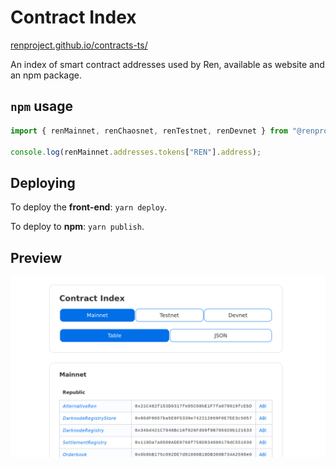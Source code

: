 # Contract Index

[renproject.github.io/contracts-ts/](https://renproject.github.io/contracts-ts/)

An index of smart contract addresses used by Ren, available as website and an npm package.

## `npm` usage

```js
import { renMainnet, renChaosnet, renTestnet, renDevnet } from "@renproject/networks";

console.log(renMainnet.addresses.tokens["REN"].address);
```

## Deploying

To deploy the **front-end**: `yarn deploy`.

To deploy to **npm**: `yarn publish`.

## Preview

![Preview](./public/preview.png)
